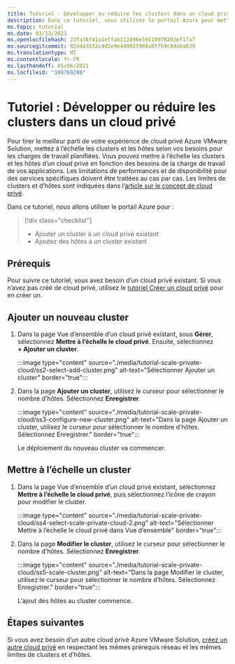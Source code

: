 ```yaml
---
title: Tutoriel - Développer ou réduire les clusters dans un cloud privé
description: Dans ce tutoriel, vous utilisez le portail Azure pour mettre à l’échelle un cloud privé Azure VMware Solution.
ms.topic: tutorial
ms.date: 03/13/2021
ms.openlocfilehash: 23fa38f41a1effab212896e59118978202ef17a7
ms.sourcegitcommit: 02d443532c4d2e9e449025908a05fb9c84eba039
ms.translationtype: HT
ms.contentlocale: fr-FR
ms.lasthandoff: 05/06/2021
ms.locfileid: "108769288"
---
```

# <a name="tutorial-expand-or-shrink-clusters-in-a-private-cloud"></a>Tutoriel : Développer ou réduire les clusters dans un cloud privé

Pour tirer le meilleur parti de votre expérience de cloud privé Azure VMware Solution, mettez à l’échelle les clusters et les hôtes selon vos besoins pour les charges de travail planifiées. Vous pouvez mettre à l’échelle les clusters et les hôtes d’un cloud privé en fonction des besoins de la charge de travail de vos applications. Les limitations de performances et de disponibilité pour des services spécifiques doivent être traitées au cas par cas. Les limites de clusters et d’hôtes sont indiquées dans l’[article sur le concept de cloud privé](concepts-private-clouds-clusters.md).

Dans ce tutoriel, nous allons utiliser le portail Azure pour :

> [!div class="checklist"]
> * Ajouter un cluster à un cloud privé existant
> * Ajoutez des hôtes à un cluster existant

## <a name="prerequisites"></a>Prérequis

Pour suivre ce tutoriel, vous avez besoin d’un cloud privé existant. Si vous n’avez pas créé de cloud privé, utilisez le [tutoriel Créer un cloud privé](tutorial-create-private-cloud.md) pour en créer un. 

## <a name="add-a-new-cluster"></a>Ajouter un nouveau cluster

1. Dans la page Vue d’ensemble d’un cloud privé existant, sous **Gérer**, sélectionnez **Mettre à l’échelle le cloud privé**. Ensuite, sélectionnez **+ Ajouter un cluster**.

   :::image type="content" source="./media/tutorial-scale-private-cloud/ss2-select-add-cluster.png" alt-text="Sélectionner Ajouter un cluster" border="true":::

1. Dans la page **Ajouter un cluster**, utilisez le curseur pour sélectionner le nombre d’hôtes. Sélectionnez **Enregistrer**.

   :::image type="content" source="./media/tutorial-scale-private-cloud/ss3-configure-new-cluster.png" alt-text="Dans la page Ajouter un cluster, utilisez le curseur pour sélectionner le nombre d’hôtes. Sélectionnez Enregistrer." border="true":::

   Le déploiement du nouveau cluster va commencer.

## <a name="scale-a-cluster"></a>Mettre à l’échelle un cluster 

1. Dans la page Vue d’ensemble d’un cloud privé existant, sélectionnez **Mettre à l’échelle le cloud privé**, puis sélectionnez l’icône de crayon pour modifier le cluster.

   :::image type="content" source="./media/tutorial-scale-private-cloud/ss4-select-scale-private-cloud-2.png" alt-text="Sélectionner Mettre à l’échelle le cloud privé dans Vue d’ensemble" border="true":::

1. Dans la page **Modifier le cluster**, utilisez le curseur pour sélectionner le nombre d’hôtes. Sélectionnez **Enregistrer**.

   :::image type="content" source="./media/tutorial-scale-private-cloud/ss5-scale-cluster.png" alt-text="Dans la page Modifier le cluster, utilisez le curseur pour sélectionner le nombre d’hôtes. Sélectionnez Enregistrer." border="true":::

   L’ajout des hôtes au cluster commence.

## <a name="next-steps"></a>Étapes suivantes

Si vous avez besoin d’un autre cloud privé Azure VMware Solution, [créez un autre cloud privé](tutorial-create-private-cloud.md) en respectant les mêmes prérequis réseau et les mêmes limites de clusters et d’hôtes.

<!-- LINKS - external-->

<!-- LINKS - internal -->
